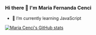 ### Hi there 👋 I'm Maria Fernanda Cenci


- 🌱 I’m currently learning JavaScript

[![Maria Cenci's GitHub stats](https://github-readme-stats.vercel.app/api?username=mariacenci)](https://github.com/mariacenci/github-readme-stats)

